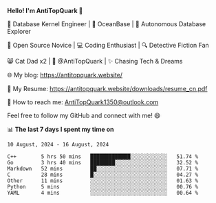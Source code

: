 
**Hello! I'm AntiTopQuark 👋**

🔧 Database Kernel Engineer | 🌊 OceanBase | 🤖 Autonomous Database Explorer

🌱 Open Source Novice | 💻 Coding Enthusiast | 🔍 Detective Fiction Fan

😸 Cat Dad x2 | 🎉 @AntiTopQuark | ✨ Chasing Tech & Dreams

🌐 My blog: https://antitopquark.website/

📄 My Resume: https://antitopquark.website/downloads/resume_cn.pdf

📧 How to reach me: AntiTopQuark1350@outlook.com

Feel free to follow my GitHub and connect with me! 😄

📊 **The last 7 days I spent my time on** 

<!--START_SECTION:waka-->
```text
10 August, 2024 - 16 August, 2024

C++        5 hrs 50 mins   █████████████░░░░░░░░░░░░   51.74 % 
Go         3 hrs 40 mins   ████████░░░░░░░░░░░░░░░░░   32.52 % 
Markdown   52 mins         ██░░░░░░░░░░░░░░░░░░░░░░░   07.71 % 
C          28 mins         █░░░░░░░░░░░░░░░░░░░░░░░░   04.27 % 
Other      11 mins         ░░░░░░░░░░░░░░░░░░░░░░░░░   01.63 % 
Python     5 mins          ░░░░░░░░░░░░░░░░░░░░░░░░░   00.76 % 
YAML       4 mins          ░░░░░░░░░░░░░░░░░░░░░░░░░   00.64 %
```
<!--END_SECTION:waka-->



